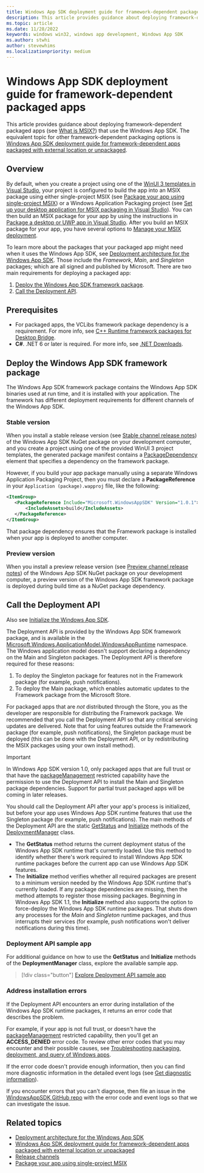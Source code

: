 ```yaml
---
title: Windows App SDK deployment guide for framework-dependent packaged apps
description: This article provides guidance about deploying framework-dependent packaged apps (see [What is MSIX?](/windows/msix/overview)) that use the Windows App SDK.
ms.topic: article
ms.date: 11/28/2022
keywords: windows win32, windows app development, Windows App SDK 
ms.author: stwhi
author: stevewhims
ms.localizationpriority: medium
---
```


# Windows App SDK deployment guide for framework-dependent packaged apps

This article provides guidance about deploying framework-dependent packaged apps (see [What is MSIX?](/windows/msix/overview)) that use the Windows App SDK. The equivalent topic for other framework-dependent packaging options is [Windows App SDK deployment guide for framework-dependent apps packaged with external location or unpackaged](deploy-unpackaged-apps.md).

## Overview

By default, when you create a project using one of the [WinUI 3 templates in Visual Studio](..\winui\winui3\winui-project-templates-in-visual-studio.md), your project is configured to build the app into an MSIX package using either single-project MSIX (see [Package your app using single-project MSIX](./single-project-msix.md)) or a Windows Application Packaging project (see [Set up your desktop application for MSIX packaging in Visual Studio](/windows/msix/desktop/desktop-to-uwp-packaging-dot-net)). You can then build an MSIX package for your app by using the instructions in [Package a desktop or UWP app in Visual Studio](/windows/msix/package/packaging-uwp-apps). After you build an MSIX package for your app, you have several options to [Manage your MSIX deployment](/windows/msix/desktop/managing-your-msix-deployment-overview).

To learn more about the packages that your packaged app might need when it uses the Windows App SDK, see [Deployment architecture for the Windows App SDK](deployment-architecture.md). Those include the *Framework*, *Main*, and *Singleton* packages; which are all signed and published by Microsoft. There are two main requirements for deploying a packaged app:

1. [Deploy the Windows App SDK framework package](#deploy-the-windows-app-sdk-framework-package).
2. [Call the Deployment API](#call-the-deployment-api).

## Prerequisites

* For packaged apps, the VCLibs framework package dependency is a requirement. For more info, see [C++ Runtime framework packages for Desktop Bridge](/troubleshoot/cpp/c-runtime-packages-desktop-bridge).
* **C#**. .NET 6 or later is required. For more info, see [.NET Downloads](https://dotnet.microsoft.com/download/dotnet/).

## Deploy the Windows App SDK framework package

The Windows App SDK framework package contains the Windows App SDK binaries used at run time, and it is installed with your application. The framework has different deployment requirements for different channels of the Windows App SDK.

### Stable version

When you install a stable release version (see [Stable channel release notes](stable-channel.md)) of the Windows App SDK NuGet package on your development computer, and you create a project using one of the provided WinUI 3 project templates, the generated package manifest contains a [PackageDependency](/uwp/schemas/appxpackage/uapmanifestschema/element-packagedependency) element that specifies a dependency on the framework package.

However, if you build your app package manually using a separate Windows Application Packaging Project, then you must declare a **PackageReference** in your `Application (package).wapproj` file, like the following:

 ```xml
<ItemGroup>
    <PackageReference Include="Microsoft.WindowsAppSDK" Version="1.0.1">
        <IncludeAssets>build</IncludeAssets>
    </PackageReference>
</ItemGroup>
```

That package dependency ensures that the Framework package is installed when your app is deployed to another computer.

### Preview version

When you install a preview release version (see [Preview channel release notes](preview-channel.md)) of the Windows App SDK NuGet package on your development computer, a preview version of the Windows App SDK framework package is deployed during build time as a NuGet package dependency.

## Call the Deployment API

Also see [Initialize the Windows App SDK](../package-and-deploy/deploy-overview.md#initialize-the-windows-app-sdk).

The Deployment API is provided by the Windows App SDK framework package, and is available in the [Microsoft.Windows.ApplicationModel.WindowsAppRuntime](/windows/windows-app-sdk/api/winrt/microsoft.windows.applicationmodel.windowsappruntime) namespace. The Windows application model doesn't support declaring a dependency on the Main and Singleton packages. The Deployment API is therefore required for these reasons:

1. To deploy the Singleton package for features not in the Framework package (for example, push notifications).
2. To deploy the Main package, which enables automatic updates to the Framework package from the Microsoft Store.

For packaged apps that are *not* distributed through the Store, you as the developer are responsible for distributing the Framework package. We recommended that you call the Deployment API so that any critical servicing updates are delivered. Note that for using features outside the Framework package (for example, push notifications), the Singleton package must be deployed (this can be done with the Deployment API, or by redistributing the MSIX packages using your own install method).

> [!IMPORTANT]
> In Windows App SDK version 1.0, only packaged apps that are full trust or that have the [packageManagement](/windows/uwp/packaging/app-capability-declarations) restricted capability have the permission to use the Deployment API to install the Main and Singleton package dependencies. Support for partial trust packaged apps will be coming in later releases. 

You should call the Deployment API after your app's process is initialized, but before your app uses Windows App SDK runtime features that use the Singleton package (for example, push notifications). The main methods of the Deployment API are the static [GetStatus](/windows/windows-app-sdk/api/winrt/microsoft.windows.applicationmodel.windowsappruntime.deploymentmanager.getstatus) and [Initialize](/windows/windows-app-sdk/api/winrt/microsoft.windows.applicationmodel.windowsappruntime.deploymentmanager.initialize) methods of the [DeploymentManager](/windows/windows-app-sdk/api/winrt/microsoft.windows.applicationmodel.windowsappruntime.deploymentmanager) class.

* The **GetStatus** method returns the current deployment status of the Windows App SDK runtime that's currently loaded. Use this method to identify whether there's work required to install Windows App SDK runtime packages before the current app can use Windows App SDK features.
* The **Initialize** method verifies whether all required packages are present to a minimum version needed by the Windows App SDK runtime that's currently loaded. If any package dependencies are missing, then the method attempts to register those missing packages. Beginning in Windows App SDK 1.1, the **Initialize** method also supports the option to force-deploy the Windows App SDK runtime packages. That shuts down any processes for the *Main* and *Singleton* runtime packages, and thus interrupts their services (for example, push notifications won't deliver notifications during this time).

### Deployment API sample app

For additional guidance on how to use the **GetStatus** and **Initialize** methods of the **DeploymentManager** class, explore the available sample app. 

> [!div class="button"]
> [Explore Deployment API sample app](https://github.com/microsoft/WindowsAppSDK-Samples/tree/main/Samples/DeploymentManager)

### Address installation errors

If the Deployment API encounters an error during installation of the Windows App SDK runtime packages, it returns an error code that describes the problem. 

For example, if your app is not full trust, or doesn't have the [packageManagement](/windows/uwp/packaging/app-capability-declarations) restricted capability, then you'll get an **ACCESS_DENIED** error code. To review other error codes that you may encounter and their possible causes, see [Troubleshooting packaging, deployment, and query of Windows apps](/windows/win32/appxpkg/troubleshooting#common-error-codes).

If the error code doesn't provide enough information, then you can find more diagnostic information in the detailed event logs (see [Get diagnostic information](/windows/win32/appxpkg/troubleshooting#get-diagnostic-information)).

If you encounter errors that you can't diagnose, then file an issue in the [WindowsAppSDK GitHub repo](https://github.com/microsoft/WindowsAppSDK/issues) with the error code and event logs so that we can investigate the issue.

## Related topics

* [Deployment architecture for the Windows App SDK](deployment-architecture.md)
* [Windows App SDK deployment guide for framework-dependent apps packaged with external location or unpackaged](deploy-unpackaged-apps.md)
* [Release channels](release-channels.md)
* [Package your app using single-project MSIX](./single-project-msix.md)